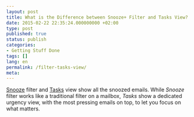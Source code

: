 ```yaml
---
layout: post
title: What is the Difference between Snooze+ Filter and Tasks View?
date: 2015-02-22 22:35:24.000000000 +02:00
type: post
published: true
status: publish
categories:
- Getting Stuff Done
tags: []
lang: en
permalink: /filter-tasks-view/
meta:
---
```


[Snooze](/mark-as-later/) filter and [Tasks](/what-are-tasks-type-mail/) view show all the snoozed emails. While *Snooze* filter works like a traditional filter on a mailbox, *Tasks* show a dedicated urgency view, with the most pressing emails on top, to let you focus on what matters.